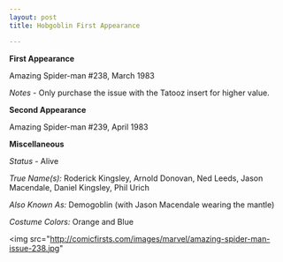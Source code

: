```yaml
---
layout: post
title: Hobgoblin First Appearance

---
```


**First Appearance**

Amazing Spider-man #238, March 1983

*Notes* - Only purchase the issue with the Tatooz insert for higher value.


**Second Appearance**

Amazing Spider-man #239, April 1983

**Miscellaneous**

*Status* - Alive

*True Name(s):* Roderick Kingsley, Arnold Donovan, Ned Leeds, Jason Macendale, Daniel Kingsley, Phil Urich

*Also Known As:*  Demogoblin (with Jason Macendale wearing the mantle)

*Costume Colors:*  Orange and Blue

<img src="http://comicfirsts.com/images/marvel/amazing-spider-man-issue-238.jpg"
